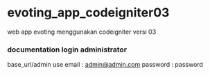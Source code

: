 # evoting_app_codeigniter03
 web app evoting menggunakan codeigniter versi 03

 ### documentation login administrator
 base_url/admin 
 use email : admin@admin.com
 password  : password
